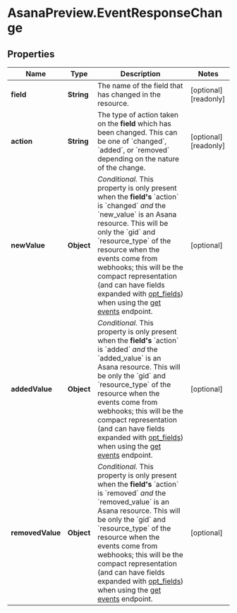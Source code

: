 # AsanaPreview.EventResponseChange

## Properties

Name | Type | Description | Notes
------------ | ------------- | ------------- | -------------
**field** | **String** | The name of the field that has changed in the resource. | [optional] [readonly] 
**action** | **String** | The type of action taken on the **field** which has been changed.  This can be one of &#x60;changed&#x60;, &#x60;added&#x60;, or &#x60;removed&#x60; depending on the nature of the change. | [optional] [readonly] 
**newValue** | **Object** | *Conditional.* This property is only present when the **field&#39;s** &#x60;action&#x60; is &#x60;changed&#x60; _and_ the &#x60;new_value&#x60; is an Asana resource. This will be only the &#x60;gid&#x60; and &#x60;resource_type&#x60; of the resource when the events come from webhooks; this will be the compact representation (and can have fields expanded with [opt_fields](/docs/inputoutput-options)) when using the [get events](/reference/getevents) endpoint. | [optional] 
**addedValue** | **Object** | *Conditional.* This property is only present when the **field&#39;s** &#x60;action&#x60; is &#x60;added&#x60; _and_ the &#x60;added_value&#x60; is an Asana resource. This will be only the &#x60;gid&#x60; and &#x60;resource_type&#x60; of the resource when the events come from webhooks; this will be the compact representation (and can have fields expanded with [opt_fields](/docs/inputoutput-options)) when using the [get events](/reference/getevents) endpoint. | [optional] 
**removedValue** | **Object** | *Conditional.* This property is only present when the **field&#39;s** &#x60;action&#x60; is &#x60;removed&#x60; _and_ the &#x60;removed_value&#x60; is an Asana resource. This will be only the &#x60;gid&#x60; and &#x60;resource_type&#x60; of the resource when the events come from webhooks; this will be the compact representation (and can have fields expanded with [opt_fields](/docs/inputoutput-options)) when using the [get events](/reference/getevents) endpoint. | [optional] 


